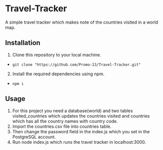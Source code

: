 # Travel-Tracker
A simple travel tracker which makes note of the countries visited in a world map.

## Installation
1. Clone this repository to your local machine.
- `git clone "https://github.com/Promo-13/Travel-Tracker.git"`

2. Install the required dependencies using npm.
- `npm i`

## Usage

1. For this project you need a database(world) and two tables visited_countries which updates the countries visited and countries which has all the country names with country code.
2. Import the countries.csv file into countries table.
3. Then change the password field in the index.js which you set in the PostgreSQL account.
4.  Run node index.js which runs the travel tracker in localhost:3000.
